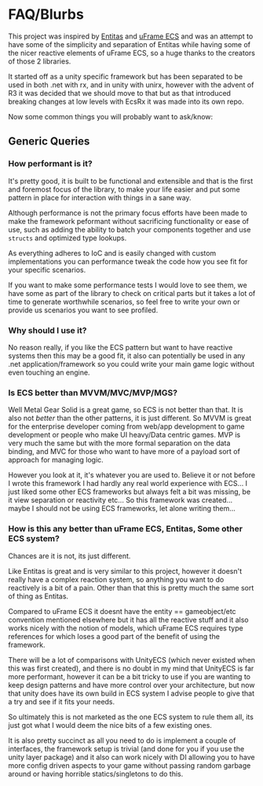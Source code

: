 # FAQ/Blurbs

This project was inspired by [Entitas](https://github.com/sschmid/Entitas-CSharp) and [uFrame ECS](https://github.com/micahosborne/uFrame) and was an attempt to have some of the simplicity and separation of Entitas while having some of the nicer reactive elements of uFrame ECS, so a huge thanks to the creators of those 2 libraries.

It started off as a unity specific framework but has been separated to be used in both .net with rx, and in unity with unirx, however with the advent of R3 it was decided that we should move to that but as that introduced breaking changes at low levels with EcsRx it was made into its own repo.

Now some common things you will probably want to ask/know:

## Generic Queries

### How performant is it?

It's pretty good, it is built to be functional and extensible and that is the first and foremost focus of the library, to make your life easier and put some pattern in place for interaction with things in a sane way. 

Although performance is not the primary focus efforts have been made to make the framework peformant without sacrificing functionality or ease of use, such as adding the ability to batch your components together and use `structs` and optimized type lookups.

As everything adheres to IoC and is easily changed with custom implementations you can performance tweak the code how you see fit for your specific scenarios.

If you want to make some performance tests I would love to see them, we have some as part of the library to check on critical parts but it takes a lot of time to generate worthwhile scenarios, so feel free to write your own or provide us scenarios you want to see profiled.

### Why should I use it?

No reason really, if you like the ECS pattern but want to have reactive systems then this may be a good fit, it also can potentially be used in any .net application/framework so you could write your main game logic without even touching an engine.

### Is ECS better than MVVM/MVC/MVP/MGS?

Well Metal Gear Solid is a great game, so ECS is not better than that. It is also not *better* than the other patterns, it is just different. So MVVM is great for the enterprise developer coming from web/app development to game development or people who make UI heavy/Data centric games. MVP is very much the same but with the more formal separation on the data binding, and MVC for those who want to have more of a payload sort of approach for managing logic.

However you look at it, it's whatever you are used to. Believe it or not before I wrote this framework I had hardly any real world experience with ECS... I just liked some other ECS frameworks but always felt a bit was missing, be it view separation or reactivity etc... So this framework was created... maybe I should not be using ECS frameworks, let alone writing them...

### How is this any better than uFrame ECS, Entitas, Some other ECS system?

Chances are it is not, its just different. 

Like Entitas is great and is very similar to this project, however it doesn't really have a complex reaction system, so anything you want to do reactively is a bit of a pain. Other than that this is pretty much the same sort of thing as Entitas. 

Compared to uFrame ECS it doesnt have the entity == gameobject/etc convention mentioned elsewhere but it has all the reactive stuff and it also works nicely with the notion of models, which uFrame ECS requires type references for which loses a good part of the benefit of using the framework.

There will be a lot of comparisons with UnityECS (which never existed when this was first created), and there is no doubt in my mind that UnityECS is far more performant, however it can be a bit tricky to use if you are wanting to keep design patterns and have more control over your architecture, but now that unity does have its own build in ECS system I advise people to give that a try and see if it fits your needs.

So ultimately this is not marketed as the one ECS system to rule them all, its just got what I would deem the nice bits of a few existing ones.

It is also pretty succinct as all you need to do is implement a couple of interfaces, the framework setup is trivial (and done for you if you use the unity layer package) and it also can work nicely with DI allowing you to have more config driven aspects to your game without passing random garbage around or having horrible statics/singletons to do this.